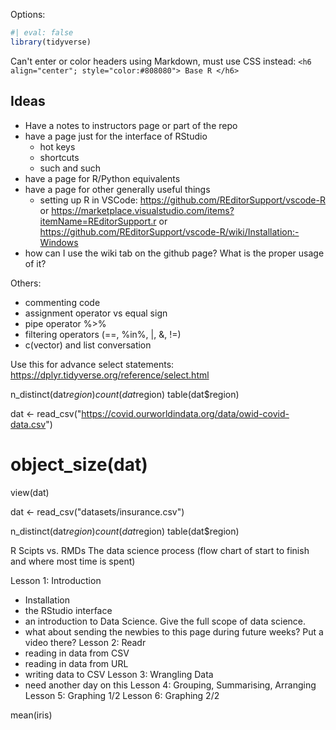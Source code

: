 

Options:


``` r 
#| eval: false
library(tidyverse)
```


Can't enter or color headers using Markdown, must use CSS instead: 
`<h6 align="center"; style="color:#808080"> Base R </h6>`


## Ideas 

- Have a notes to instructors page or part of the repo
- have a page just for the interface of RStudio
  - hot keys
  - shortcuts
  - such and such
- have a page for R/Python equivalents
- have a page for other generally useful things
    - setting up R in VSCode: https://github.com/REditorSupport/vscode-R or https://marketplace.visualstudio.com/items?itemName=REditorSupport.r or https://github.com/REditorSupport/vscode-R/wiki/Installation:-Windows
- how can I use the wiki tab on the github page? What is the proper usage of it?


Others: 
- commenting code 
- assignment operator vs equal sign
- pipe operator %>%
- filtering operators (==, %in%, |, &, !=)
- c(vector) and list conversation


Use this for advance select statements: https://dplyr.tidyverse.org/reference/select.html




n_distinct(dat$region)
count(dat$region)
table(dat$region)

dat <- read_csv("https://covid.ourworldindata.org/data/owid-covid-data.csv")
# object_size(dat)
view(dat)

dat <- read_csv("datasets/insurance.csv")

n_distinct(dat$region)
count(dat$region)
table(dat$region) 





R Scipts vs. RMDs
The data science process (flow chart of start to finish and where most time is spent)

Lesson 1: Introduction
  - Installation
  - the RStudio interface
  - an introduction to Data Science. Give the full scope of data science.
  - what about sending the newbies to this page during future weeks? Put a video there? 
Lesson 2: Readr
  - reading in data from CSV
  - reading in data from URL
  - writing data to CSV
Lesson 3: Wrangling Data
  - need another day on this
Lesson 4: Grouping, Summarising, Arranging
Lesson 5: Graphing 1/2
Lesson 6: Graphing 2/2


mean(iris)

